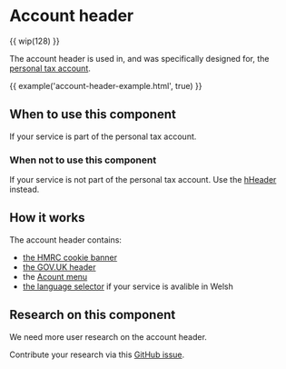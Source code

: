 # Account header

{{ wip(128) }}

The account header is used in, and was specifically designed for, the [personal tax account](https://www.tax.service.gov.uk/personal-account).

{{ example('account-header-example.html', true) }}

## When to use this component

If your service is part of the personal tax account. 

### When not to use this component

If your service is not part of the personal tax account. Use the [hHeader](components/header/index.html) instead.

## How it works

The account header contains:

- [the HMRC cookie banner](/components/header/index.html#the-hmrc-cookie-banner)
- [the GOV.UK header](/components/header/index.html#the-gov.uk-header)
- the [Acount menu](#the-account-menu)
- [the language selector](/components/header/index.html#language-selector) if your service is avalible in Welsh

## Research on this component 

We need more user research on the account header. 

Contribute your research via this [GitHub issue](https://github.com/hmrc/design-patterns/issues/128).

